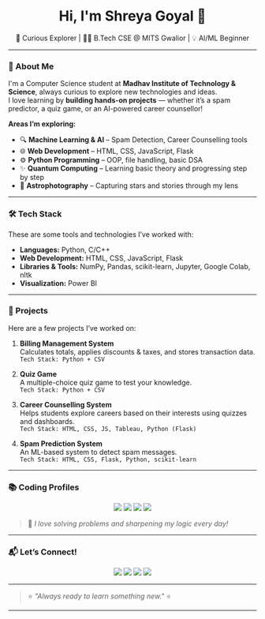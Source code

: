 <h1 align="center">Hi, I'm Shreya Goyal 👋</h1>
<p align="center">
  🌌 Curious Explorer | 👩‍💻 B.Tech CSE @ MITS Gwalior | 💡 AI/ML Beginner
</p>

---

### 🌟 About Me

I'm a Computer Science student at **Madhav Institute of Technology & Science**, always curious to explore new technologies and ideas.  
I love learning by **building hands-on projects** — whether it’s a spam predictor, a quiz game, or an AI-powered career counsellor!

**Areas I’m exploring:**
- 🔍 **Machine Learning & AI** – Spam Detection, Career Counselling tools
- 🌐 **Web Development** – HTML, CSS, JavaScript, Flask
- ⚙️ **Python Programming** – OOP, file handling, basic DSA
- ✨ **Quantum Computing** – Learning basic theory and progressing step by step
- 📸 **Astrophotography** – Capturing stars and stories through my lens

---

### 🛠️ Tech Stack

These are some tools and technologies I’ve worked with:

- **Languages:** Python, C/C++
- **Web Development:** HTML, CSS, JavaScript, Flask
- **Libraries & Tools:** NumPy, Pandas, scikit-learn, Jupyter, Google Colab, nltk
- **Visualization:** Power BI

---

### 💼 Projects

Here are a few projects I’ve worked on:

1. **Billing Management System**  
   Calculates totals, applies discounts & taxes, and stores transaction data.  
   `Tech Stack: Python + CSV`

2. **Quiz Game**  
   A multiple-choice quiz game to test your knowledge.   
   `Tech Stack: Python + CSV`

3. **Career Counselling System**  
   Helps students explore careers based on their interests using quizzes and dashboards.  
   `Tech Stack: HTML, CSS, JS, Tableau, Python (Flask)`

4. **Spam Prediction System**  
   An ML-based system to detect spam messages.  
   `Tech Stack: HTML, CSS, Flask, Python, scikit-learn`

---

### 📚 Coding Profiles

<p align="center">
  <a href="https://leetcode.com/u/iJCTwS5SOZ/" target="_blank"><img src="https://img.shields.io/badge/LeetCode-FFA116?style=for-the-badge&logo=leetcode&logoColor=black" /></a>
  <a href="https://auth.geeksforgeeks.org/user/shreyago82f0/" target="_blank"><img src="https://img.shields.io/badge/GeeksforGeeks-2F8D46?style=for-the-badge&logo=geeksforgeeks&logoColor=white" /></a>
  <a href="https://www.codechef.com/users/shreyagoyal276/" target="_blank"><img src="https://img.shields.io/badge/CodeChef-5B4638?style=for-the-badge&logo=codechef&logoColor=white" /></a>
  <a href="https://codeforces.com/profile/shreyagoyal276/" target="_blank"><img src="https://img.shields.io/badge/Codeforces-1F8ACB?style=for-the-badge&logo=codeforces&logoColor=white" /></a>
</p>

> 🧩 *I love solving problems and sharpening my logic every day!*

---

### 📬 Let’s Connect!

<p align="center">
  <a href="#"><img src="https://img.shields.io/badge/Portfolio_Coming_Soon-orange?style=for-the-badge&logo=internet-explorer&logoColor=white" /></a>
  <a href="https://www.linkedin.com/in/shreyagoyal276/"><img src="https://img.shields.io/badge/LinkedIn-blue?style=for-the-badge&logo=linkedin&logoColor=white" /></a>
  <a href="https://www.instagram.com/shiningstars276/"><img src="https://img.shields.io/badge/Instagram-magenta?style=for-the-badge&logo=instagram&logoColor=white" /></a>
  <a href="mailto:shreyagoyal401@gmail.com"><img src="https://img.shields.io/badge/Email-red?style=for-the-badge&logo=gmail&logoColor=white" /></a>
</p>

---
>  ⭐ *"Always ready to learn something new."* ⭐
---
<!---
shreyagoyal276/shreyagoyal276 is a ✨ special ✨ repository because its `README.md` (this file) appears on your GitHub profile.
You can click the Preview link to take a look at your changes.
--->
